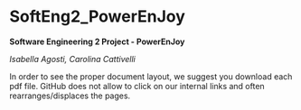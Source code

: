# SoftEng2_PowerEnJoy


 **Software Engineering 2 Project - PowerEnJoy**
 
 *Isabella Agosti, Carolina Cattivelli*
 
 In order to see the proper document layout, we suggest you download each pdf file. 
 GitHub does not allow to click on our internal links and often rearranges/displaces the pages.
